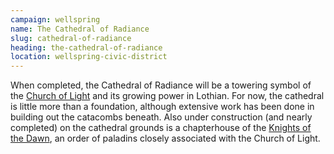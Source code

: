```yaml
---
campaign: wellspring
name: The Cathedral of Radiance
slug: cathedral-of-radiance
heading: the-cathedral-of-radiance
location: wellspring-civic-district
---
```


When completed, the Cathedral of Radiance will be a towering symbol of the [Church of Light]({{site.baseurl}}/campaigns/wellspring/organizations/church-of-light) and its growing power in Lothian. For now, the cathedral is little more than a foundation, although extensive work has been done in building out the catacombs beneath. Also under construction (and nearly completed) on the cathedral grounds is a chapterhouse of the [Knights of the Dawn]({{site.baseurl}}/campaigns/wellspring/organizations/knights-of-the-dawn), an order of paladins closely associated with the Church of Light.
